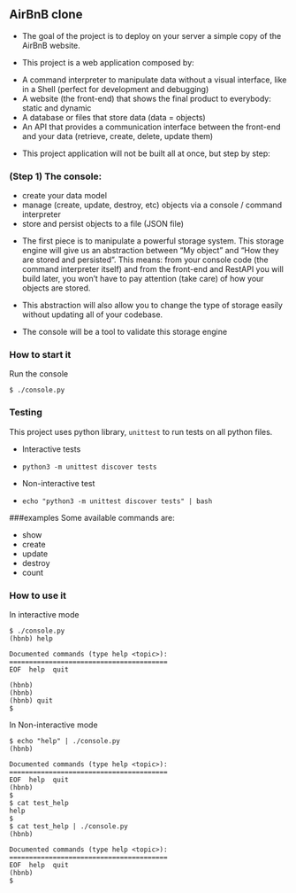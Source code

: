 ## AirBnB clone

- The goal of the project is to deploy on your server a simple copy of the AirBnB website.

- This project is a web application composed by:


* A command interpreter to manipulate data without a visual interface, like in a Shell (perfect for development and debugging)
* A website (the front-end) that shows the final product to everybody: static and dynamic
* A database or files that store data (data = objects)
* An API that provides a communication interface between the front-end and your data (retrieve, create, delete, update them)



- This project application will not be built all at once, but step by step:


### (Step 1) The console:

* create your data model
* manage (create, update, destroy, etc) objects via a console / command interpreter
* store and persist objects to a file (JSON file)


- The first piece is to manipulate a powerful storage system. This storage engine will give us an abstraction between “My object” and “How they are stored and persisted”. This means: from your console code (the command interpreter itself) and from the front-end and RestAPI you will build later, you won’t have to pay attention (take care) of how your objects are stored.


- This abstraction will also allow you to change the type of storage easily without updating all of your codebase.


- The console will be a tool to validate this storage engine

### How to start it
Run the console

```
$ ./console.py
```

### Testing
This project uses python library, `unittest` to run tests on all python files.
- Interactive tests
* `python3 -m unittest discover tests`

- Non-interactive test
* `echo "python3 -m unittest discover tests" | bash`


###examples
Some available commands are:

- show
- create
- update
- destroy
- count


### How to use it
In interactive mode
```
$ ./console.py
(hbnb) help

Documented commands (type help <topic>):
========================================
EOF  help  quit

(hbnb) 
(hbnb) 
(hbnb) quit
$
```

In Non-interactive mode
```
$ echo "help" | ./console.py
(hbnb)

Documented commands (type help <topic>):
========================================
EOF  help  quit
(hbnb) 
$
$ cat test_help
help
$
$ cat test_help | ./console.py
(hbnb)

Documented commands (type help <topic>):
========================================
EOF  help  quit
(hbnb) 
$
```
